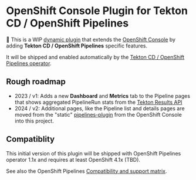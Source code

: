 # OpenShift Console Plugin for Tekton CD / OpenShift Pipelines

:construction: This is a WIP [dynamic plugin](https://github.com/openshift/console/tree/master/frontend/packages/console-dynamic-plugin-sdk) that extends the [OpenShift Console](https://github.com/openshift/console) by adding **Tekton CD / OpenShift Pipelines** specific features.

It will be shipped and enabled automatically by the [Tekton CD / OpenShift Pipelines operator](https://github.com/tektoncd/operator).

## Rough roadmap

* 2023 / v1: Adds a new **Dashboard** and **Metrics** tab to the Pipeline pages that shows aggregated PipelineRun stats from the [Tekton Results API](https://github.com/tektoncd/results)
* 2024 / v2: Additional pages, like the Pipeline list and details pages are moved from the "static" [pipelines-plugin](https://github.com/openshift/console/tree/master/frontend/packages/pipelines-plugin) from the OpenShift Console into this project.

## Compatiblity

This initial version of this plugin will be shipped with OpenShift Pipelines operator 1.1x and requires at least OpenShift 4.1x (TBD).

See also the OpenShift Pipelines [Compatibility and support matrix](https://docs.openshift.com/pipelines/latest/about/op-release-notes.html#compatibility-support-matrix_op-release-notes).
